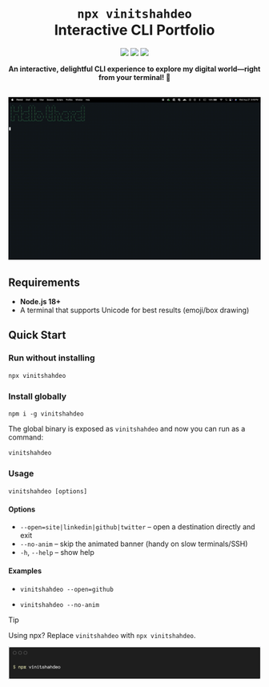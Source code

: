 
<div align="center">

<h1><code>npx vinitshahdeo</code><br/>Interactive CLI Portfolio</h1>

<img src="https://img.shields.io/npm/v/vinitshahdeo.svg?color=red&logo=npm" />
<img src="https://img.shields.io/badge/$_npx_vinitshahdeo-black" />
<img src="https://img.shields.io/github/license/vinitshahdeo/vinitshahdeo-cli.svg?logo=github" />

<strong>An interactive, delightful CLI experience to explore my digital world—right from your terminal! 🚀</strong><br/>

<br/>

<img src="./assets/vinitshahdeo-cli-demo.gif" alt="vinitshahdeo-cli demo" />
<br/>
</div>


## Requirements

- **Node.js 18+**
- A terminal that supports Unicode for best results (emoji/box drawing)


## Quick Start

### Run without installing
```bash
npx vinitshahdeo
```

### Install globally
```
npm i -g vinitshahdeo
```

The global binary is exposed as `vinitshahdeo` and now you can run as a command:

```bash
vinitshahdeo
```

### Usage

`vinitshahdeo [options]`

#### Options

- `--open=site|linkedin|github|twitter` – open a destination directly and exit
- `--no-anim` – skip the animated banner (handy on slow terminals/SSH)
- `-h`, `--help` – show help

#### Examples

- `vinitshahdeo --open=github`

- `vinitshahdeo --no-anim`

> [!TIP]
> Using npx? Replace `vinitshahdeo` with `npx vinitshahdeo`.

![Vinit Shahdeo CLI](./assets/vinitshahdeo-cli-terminal-banner.png)